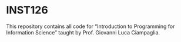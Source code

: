 # INST126
This repository contains all code for &ldquo;Introduction to Programming for Information Science&rdquo; taught by Prof. Giovanni Luca Ciampaglia.
